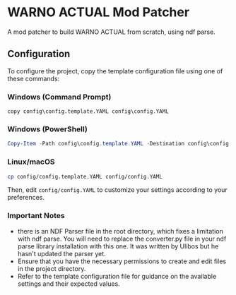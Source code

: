 # WARNO ACTUAL Mod Patcher

A mod patcher to build WARNO ACTUAL from scratch, using ndf parse.

## Configuration

To configure the project, copy the template configuration file using one of these commands:

### Windows (Command Prompt)
```batch
copy config\config.template.YAML config\config.YAML
```

### Windows (PowerShell)
```powershell
Copy-Item -Path config\config.template.YAML -Destination config\config.YAML
```

### Linux/macOS
```bash
cp config/config.template.YAML config/config.YAML
```

Then, edit `config/config.YAML` to customize your settings according to your preferences.

### Important Notes
- there is an NDF Parser file in the root directory, which fixes a limitation with ndf parse. You will need to
replace the converter.py file in your ndf parse library installation with this one. It was written by
Ulibos but he hasn't updated the parser yet.
- Ensure that you have the necessary permissions to create and edit files in the project directory.
- Refer to the template configuration file for guidance on the available settings and their expected values.

